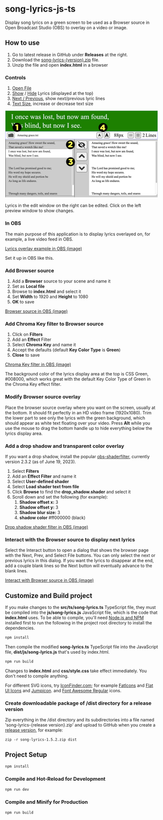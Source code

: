 # song-lyrics-js-ts

Display song lyrics on a green screen to be used as a Browser source in Open 
Broadcast Studio (OBS) to overlay on a video or image.

## How to use

1. Go to latest release in GitHub under **Releases** at the right.
2. Download the [song-lyrics-(version).zip](https://github.com/laurenra/song-lyrics-js-ts/releases/download/v0.9.1/song-lyrics-0.9.1.zip) file.
3. Unzip the file and open **index.html** in a browser

### Controls

1. [Open File](img-readme/controls-1-open-file.jpg)
2. [Show](img-readme/controls-2-lyrics-show.jpg) / [Hide](img-readme/controls-2-lyrics-hide.jpg) Lyrics (displayed at the top)
3. [Next / Previous](img-readme/controls-3-next-prev-lyrics.jpg), show next/previous lyric lines
4. [Text Size](img-readme/controls-4-text-size.jpg), increase or decrease text size

![Overview of controls](img-readme/controls-0-overview.jpg)

Lyrics in the edit window on the right can be edited. Click on the left 
preview window to show changes. 

### In OBS
The main purpose of this application is to display lyrics overlayed on, for 
example, a live video feed in OBS.

[Lyrics overlay example in OBS (image)](img-readme/obs-lyrics-sample1.jpg)

Set it up in OBS like this.

### Add Browser source
1. Add a **Browser** source to your scene and name it
2. Set as **Local file**
3. Browse to **index.html** and select it
4. Set **Width** to 1920 and **Height** to 1080
5. **OK** to save

[Browser source in OBS (image)](img-readme/lyrics-overlay-browser-source.jpg)

### Add Chroma Key filter to Browser source
1. Click on **Filters**
2. Add an **Effect** Filter
3. Select **Chroma Key** and name it
4. Accept the defaults (default **Key Color Type** is **Green**)
5. **Close** to save

[Chroma Key filter in OBS (image)](img-readme/lyrics-overlay-filter-chroma-key.jpg)

The background color of the lyrics display area at the top is CSS Green, 
#008000, which works great with the default Key Color Type of Green in the 
Chroma Key effect filter.

### Modify Browser source overlay
Place the browser source overlay where you want on the screen, usually at the 
bottom. It should fit perfectly in an HD video frame (1920x1080). Trim the 
lower part to see only the lyrics with the green background, which should 
appear as white text floating over your video. Press **Alt** while you use the 
mouse to drag the bottom handle up to hide everything below the lyrics 
display area.

### Add a drop shadow and transparent color overlay
If you want a drop shadow, install the popular 
[obs-shaderfilter](https://obsproject.com/forum/resources/obs-shaderfilter.1736/), 
currently version 2.3.2 (as of June 19, 2023).

1. Select **Filters**
2. Add an **Effect Filter** and name it
3. Select **User-defined shader**
4. Select **Load shader text from file**
5. Click **Browse** to find the **drop_shadow.shader** and select it
6. Scroll down and set the following (for example):
   1. **Shadow offset x:** 3
   2. **Shadow offset y:** 3
   3. **Shadow blur size:** 3
   4. **shadow color** #ff000000 (black)

[Drop shadow shader filter in OBS (image)](img-readme/lyrics-overlay-filter-drop-shadow-shader.jpg)

### Interact with the Browser source to display next lyrics
Select the Interact button to open a dialog that shows the browser page with 
the Next, Prev, and Select File buttons. You can only select the next or 
previous lyrics in this dialog. If you want the lyrics to disappear at the 
end, add a couple blank lines so the Next button will eventually advance to 
the blank lines.

[Interact with Browser source in OBS (image)](img-readme/lyrics-overlay-browser-interact.jpg)

## Customize and Build project

If you make changes to the **src/ts/song-lyrics.ts** TypeScript file, 
they must be compiled into the **js/song-lyrics.js** JavaScript file, 
which is the code that **index.html** uses. To be able to compile, you'll need 
[Node.js and NPM](https://docs.npmjs.com/downloading-and-installing-node-js-and-npm) 
installed first to run the following in the project root directory to install 
the dependencies.

```sh
npm install
```

Then compile the modified **song-lyrics.ts** TypeScript file into the 
JavaScript file, **dist/js/song-lyrics.js** that's used by index.html.

```sh
npm run build
```

Changes to **index.html** and **css/style.css** take effect immediately. You don't 
need to compile anything.

For different SVG icons, try [IconFinder.com](https://www.iconfinder.com/); for 
example [FatIcons](https://www.iconfinder.com/iconsets/faticons) and 
[Flat UI Icons](https://www.iconfinder.com/iconsets/flat-ui-icons-24-px) and 
[Jumpicon](https://www.iconfinder.com/search/icons?family=jumpicon-glyph). and 
[Font Awesome Regular](https://www.iconfinder.com/search/icons?family=font-awesome-regular) icons.

### Create downloadable package of /dist directory for a release version

Zip everything in the /dist directory and its subdirectories into a file named
'song-lyrics-{release version}.zip' and upload to GitHub when you create a
[release version](https://docs.github.com/en/repositories/releasing-projects-on-github/managing-releases-in-a-repository),
for example:

```shell
zip -r song-lyrics-1.5.2.zip dist
```

## Project Setup

```sh
npm install
```

### Compile and Hot-Reload for Development

```sh
npm run dev
```

### Compile and Minify for Production

```sh
npm run build
```
